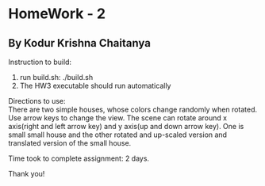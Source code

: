 # HomeWork - 2
## By Kodur Krishna Chaitanya
Instruction to build:

1) run build.sh: ./build.sh
2) The HW3 executable should run automatically

Directions to use:  
There are two simple houses, whose colors change randomly when rotated.
Use arrow keys to change the view. The scene can rotate around x axis(right and left arrow key) 
and y axis(up and down arrow key). One is small small house and the other rotated and up-scaled version 
and translated version of the small house.

Time took to complete assignment: 2 days.

Thank you!